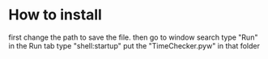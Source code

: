 # How to install

first change the path to save the file. then go to window search type "Run" in the Run tab type "shell:startup" put the "TimeChecker.pyw" in that folder
